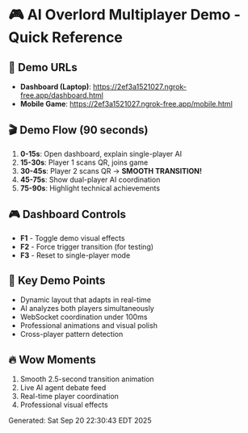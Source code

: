 # 🎮 AI Overlord Multiplayer Demo - Quick Reference

## 🎯 Demo URLs
- **Dashboard (Laptop)**: https://2ef3a1521027.ngrok-free.app/dashboard.html
- **Mobile Game**: https://2ef3a1521027.ngrok-free.app/mobile.html

## 🎬 Demo Flow (90 seconds)
1. **0-15s**: Open dashboard, explain single-player AI
2. **15-30s**: Player 1 scans QR, joins game
3. **30-45s**: Player 2 scans QR → **SMOOTH TRANSITION!**
4. **45-75s**: Show dual-player AI coordination
5. **75-90s**: Highlight technical achievements

## 🎮 Dashboard Controls
- **F1** - Toggle demo visual effects
- **F2** - Force trigger transition (for testing)
- **F3** - Reset to single-player mode

## 🎯 Key Demo Points
- Dynamic layout that adapts in real-time
- AI analyzes both players simultaneously
- WebSocket coordination under 100ms
- Professional animations and visual polish
- Cross-player pattern detection

## 🔥 Wow Moments
1. Smooth 2.5-second transition animation
2. Live AI agent debate feed
3. Real-time player coordination
4. Professional visual effects

Generated: Sat Sep 20 22:30:43 EDT 2025
